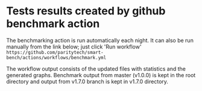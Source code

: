 # Tests results created by github benchmark action

The benchmarking action is run automatically each night.
It can also be run manually from the link below; just click 'Run workflow'
`https://github.com/paritytech/smart-bench/actions/workflows/benchmark.yml`

The workflow output consists of the updated files with statistics 
and the generated graphs.
Benchmark output from master (v1.0.0) is kept in the root directory and output from v1.7.0 branch is kept in v1.7.0 directory.

